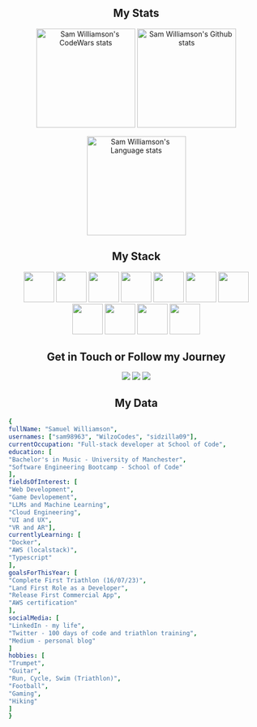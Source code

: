 
<h2 align="center">My Stats</h1>
<p align="center">
<img height=195 src="https://github.r2v.ch/codewars?user=sam98963&stroke=%23BB432C" alt="Sam Williamson's CodeWars stats"/>
<img height=195 src="https://github-readme-stats.vercel.app/api?username=sam98963" alt="Sam Williamson's Github stats"/>
</p>
<p align="center">
  <img height=195 src="https://github-readme-stats.vercel.app/api/top-langs/?username=sam98963" alt="Sam Williamson's Language stats"/>
</p>
<h2 align="center">My Stack</h1>
<p align="center">
    <img height=60 src="https://cdn.jsdelivr.net/gh/devicons/devicon/icons/vscode/vscode-original.svg" />
    <img height=60 src="https://cdn.jsdelivr.net/gh/devicons/devicon/icons/git/git-original.svg" />
    <img height=60 src="https://cdn.jsdelivr.net/gh/devicons/devicon/icons/html5/html5-original.svg" />
    <img height=60 src="https://cdn.jsdelivr.net/gh/devicons/devicon/icons/css3/css3-original.svg" />
    <img height=60 src="https://cdn.jsdelivr.net/gh/devicons/devicon/icons/javascript/javascript-plain.svg" />
    <img height=60 src="https://cdn.jsdelivr.net/gh/devicons/devicon/icons/react/react-original.svg" />
    <img height=60 src="https://cdn.jsdelivr.net/gh/devicons/devicon/icons/nodejs/nodejs-original.svg" />
    <img height=60 src="https://cdn.jsdelivr.net/gh/devicons/devicon/icons/express/express-original.svg" />
    <img height=60 src="https://cdn.jsdelivr.net/gh/devicons/devicon/icons/postgresql/postgresql-original.svg" />
    <img height=60 src="https://cdn.jsdelivr.net/gh/devicons/devicon/icons/jest/jest-plain.svg" />
    <img height=60 src="https://cdn.jsdelivr.net/gh/devicons/devicon/icons/figma/figma-original.svg" />
</p>
<h2 align="center">Get in Touch or Follow my Journey</h2>
<p align= "center">
<a href="https://www.linkedin.com/in/samwilliamson2918/"><img src="https://img.shields.io/badge/linkedin-%230077B5.svg?style=for-the-badge&logo=linkedin&logoColor=white" /></a>
<a href="https://medium.com/@szwilliamson01"><img src="https://img.shields.io/badge/Medium-12100E?style=for-the-badge&logo=medium&logoColor=white" /></a>
<a href="https://twitter.com/WilzoCodes"><img src="https://img.shields.io/badge/Twitter-%231DA1F2.svg?style=for-the-badge&logo=Twitter&logoColor=white" /></a>
</p>
<h2 align="center">My Data</h1>


```yaml
{
fullName: "Samuel Williamson",
usernames: ["sam98963", "WilzoCodes", "sidzilla09"],
currentOccupation: "Full-stack developer at School of Code",
education: [
"Bachelor's in Music - University of Manchester",
"Software Engineering Bootcamp - School of Code"
],
fieldsOfInterest: [
"Web Development",
"Game Devlopement",
"LLMs and Machine Learning",
"Cloud Engineering",
"UI and UX",
"VR and AR"],
currentlyLearning: [
"Docker", 
"AWS (localstack)",
"Typescript"
],
goalsForThisYear: [
"Complete First Triathlon (16/07/23)",
"Land First Role as a Developer",
"Release First Commercial App",
"AWS certification"
],
socialMedia: [
"LinkedIn - my life",
"Twitter - 100 days of code and triathlon training",
"Medium - personal blog"
]
hobbies: [
"Trumpet",
"Guitar",
"Run, Cycle, Swim (Triathlon)",
"Football",
"Gaming",
"Hiking"
]
}

```

